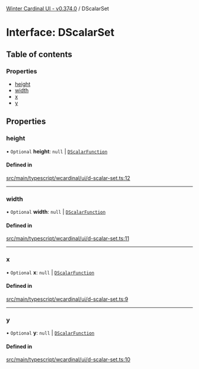 [Winter Cardinal UI - v0.374.0](../index.md) / DScalarSet

# Interface: DScalarSet

## Table of contents

### Properties

- [height](DScalarSet.md#height)
- [width](DScalarSet.md#width)
- [x](DScalarSet.md#x)
- [y](DScalarSet.md#y)

## Properties

### height

• `Optional` **height**: ``null`` \| [`DScalarFunction`](../index.md#dscalarfunction)

#### Defined in

[src/main/typescript/wcardinal/ui/d-scalar-set.ts:12](https://github.com/winter-cardinal/winter-cardinal-ui/blob/v0.310.1/src/main/typescript/wcardinal/ui/d-scalar-set.ts#L12)

___

### width

• `Optional` **width**: ``null`` \| [`DScalarFunction`](../index.md#dscalarfunction)

#### Defined in

[src/main/typescript/wcardinal/ui/d-scalar-set.ts:11](https://github.com/winter-cardinal/winter-cardinal-ui/blob/v0.310.1/src/main/typescript/wcardinal/ui/d-scalar-set.ts#L11)

___

### x

• `Optional` **x**: ``null`` \| [`DScalarFunction`](../index.md#dscalarfunction)

#### Defined in

[src/main/typescript/wcardinal/ui/d-scalar-set.ts:9](https://github.com/winter-cardinal/winter-cardinal-ui/blob/v0.310.1/src/main/typescript/wcardinal/ui/d-scalar-set.ts#L9)

___

### y

• `Optional` **y**: ``null`` \| [`DScalarFunction`](../index.md#dscalarfunction)

#### Defined in

[src/main/typescript/wcardinal/ui/d-scalar-set.ts:10](https://github.com/winter-cardinal/winter-cardinal-ui/blob/v0.310.1/src/main/typescript/wcardinal/ui/d-scalar-set.ts#L10)
